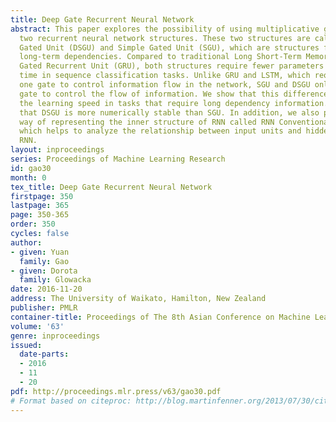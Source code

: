 ```yaml
---
title: Deep Gate Recurrent Neural Network
abstract: This paper explores the possibility of using multiplicative gates to build
  two recurrent neural network structures. These two structures are called Deep Simple
  Gated Unit (DSGU) and Simple Gated Unit (SGU), which are structures for learning
  long-term dependencies. Compared to traditional Long Short-Term Memory (LSTM) and
  Gated Recurrent Unit (GRU), both structures require fewer parameters and less computation
  time in sequence classification tasks. Unlike GRU and LSTM, which require more than
  one gate to control information flow in the network, SGU and DSGU only use one multiplicative
  gate to control the flow of information. We show that this difference can accelerate
  the learning speed in tasks that require long dependency information. We also show
  that DSGU is more numerically stable than SGU. In addition, we also propose a standard
  way of representing the inner structure of RNN called RNN Conventional Graph (RCG),
  which helps to analyze the relationship between input units and hidden units of
  RNN.
layout: inproceedings
series: Proceedings of Machine Learning Research
id: gao30
month: 0
tex_title: Deep Gate Recurrent Neural Network
firstpage: 350
lastpage: 365
page: 350-365
order: 350
cycles: false
author:
- given: Yuan
  family: Gao
- given: Dorota
  family: Glowacka
date: 2016-11-20
address: The University of Waikato, Hamilton, New Zealand
publisher: PMLR
container-title: Proceedings of The 8th Asian Conference on Machine Learning
volume: '63'
genre: inproceedings
issued:
  date-parts:
  - 2016
  - 11
  - 20
pdf: http://proceedings.mlr.press/v63/gao30.pdf
# Format based on citeproc: http://blog.martinfenner.org/2013/07/30/citeproc-yaml-for-bibliographies/
---
```

